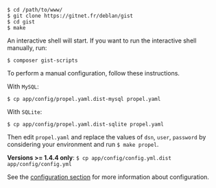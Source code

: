     $ cd /path/to/www/
    $ git clone https://gitnet.fr/deblan/gist
    $ cd gist
    $ make

An interactive shell will start. If you want to run the interactive shell manually, run:

    $ composer gist-scripts

To perform a manual configuration, follow these instructions.

With `MySQL`:

    $ cp app/config/propel.yaml.dist-mysql propel.yaml

With `SQLite`:

    $ cp app/config/propel.yaml.dist-sqlite propel.yaml

Then edit `propel.yaml` and replace the values of `dsn`, `user`, `password` by considering your environment and run `$ make propel`.

**Versions >= 1.4.4 only**: `$ cp app/config/config.yml.dist app/config/config.yml`

See the [configuration section](#configuration) for more information about configuration.
